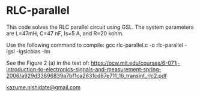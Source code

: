 # RLC-parallel

This code solves the RLC parallel circuit using GSL. 
The system parameters are L=47mH, C=47 nF, Is=5 A, and R=20 kohm. 

Use the following command to compile:
  gcc rlc-parallel.c -o rlc-parallel -lgsl -lgslcblas -lm

See the Figure 2 (a) in the text of:
https://ocw.mit.edu/courses/6-071j-introduction-to-electronics-signals-and-measurement-spring-2006/a929d33896839a7bf1ca2631cd87e711_16_transint_rlc2.pdf

kazume.nishidate@gmail.com
